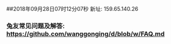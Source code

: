 ##2018年09月28日07时12分07秒 新址: 159.65.140.26
### 兔友常见问题及解答: https://github.com/wanggonging/d/blob/w/FAQ.md
